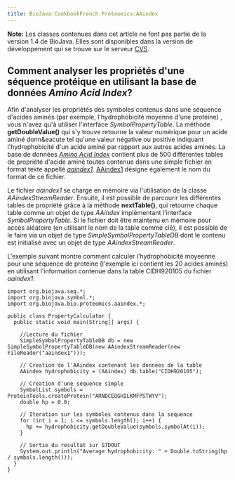 ```yaml
---
title: BioJava:CookbookFrench:Proteomics:AAindex
---
```


**Note:** Les classes contenues dans cet article ne font pas partie de
la version 1.4 de BioJava. Elles sont disponibles dans la version de
développement qui se trouve sur le serveur
[CVS](http://cvs.biojava.org).

Comment analyser les propriétés d'une séquence protéique en utilisant la base de données *Amino Acid Index*?
------------------------------------------------------------------------------------------------------------

Afin d'analyser les propriétés des symboles contenus dans une séquence
d'acides aminés (par exemple, l'hydrophobicité moyenne d'une protéine) ,
vous n'avez qu'à utiliser l'interface *SymbolPropertyTable*. La méthode
**getDoubleValue()** qui s'y trouve retourne la valeur numérique pour un
acide aminé donn&eacute tel qu'une valeur négative ou positive indiquant
l'hydrophobicité d'un acide aminé par rapport aux autres acides aminés.
La base de données [*Amino Acid
Index*](http://www.genome.ad.jp/dbget/aaindex.html) contient plus de 500
différentes tables de propriété d'acide aminé toutes contenue dans une
simple fichier en format texte appellé
[*aaindex1*](ftp://ftp.genome.ad.jp/pub/db/genomenet/aaindex/aaindex1).
[AAindex1](http://www.genome.jp/dbget-bin/show_man?aaindex) désigne
également le nom du format de ce fichier.

Le fichier *aaindex1* se charge en mémoire via l'utilisation de la
classe *AAindexStreamReader*. Ensuite, il est possible de parcourir les
différentes tables de propriété grâce à la méthode **nextTable()**, qui
retourne chaque table comme un objet de type *AAindex* implémentant
l'interface *SymbolPropertyTable*. Si le fichier doit être maintenu en
mémoire pour accès aléatoire (en utilisant le nom de la table comme
clé), il est possible de le faire via un objet de type
*SimpleSymbolPropertyTableDB* dont le contenu est initialisé avec un
objet de type *AAindexStreamReader*.

L'exemple suivant montre comment calculer l'hydrophobicité moyeenne pour
une séquence de protéine (l'exemple ici contient les 20 acides aminés)
en utilisant l'information contenue dans la table CIDH920105 du fichier
*aaindex1*:

    import org.biojava.seq.*;
    import org.biojava.symbol.*;
    import org.biojava.bio.proteomics.aaindex.*;

    public class PropertyCalculator {
      public static void main(String[] args) {

        //Lecture du fichier
        SimpleSymbolPropertyTableDB db = new SimpleSymbolPropertyTableDB(new AAindexStreamReader(new FileReader("aaindex1")));
        
        // Creation de l'AAindex contenant les donnees de la table
        AAindex hydrophobicity = (AAindex) db.table("CIDH920105");

        // Creation d'une sequence simple
        SymbolList symbols = ProteinTools.createProtein("ARNDCEQGHILKMFPSTWYV");
        double hp = 0.0;

        // Iteration sur les symboles contenus dans la sequence    
        for (int i = 1; i <= symbols.length(); i++) {
          hp += hydrophobicity.getDoubleValue(symbols.symbolAt(i));
        }

        // Sortie du resultat sur STDOUT
        System.out.println("Average hydrophobicity: " + Double.toString(hp / symbols.length()));
      }
    }
